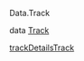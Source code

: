 Data.Track

data [Track](Data-Track.html#t:Track)

[trackDetailsTrack](Data-Track.html#v:trackDetailsTrack)
